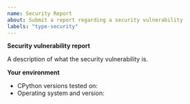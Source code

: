 ```yaml
---
name: Security Report
about: Submit a report regarding a security vulnerability
labels: "type-security"
---
```


<!--
  Please note that security issues should generally first be sent to the "security at python dot org" email address.
  See here for further details: https://www.python.org/dev/security/
-->

**Security vulnerability report**

A description of what the security vulnerability is.

**Your environment**

<!-- Include as many relevant details about your environment -->

- CPython versions tested on:
- Operating system and version:

<!--
You can freely edit this text, please remove all the lines
you believe are unnecessary.
-->
